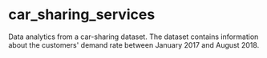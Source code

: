 # car_sharing_services
 Data analytics from a car-sharing dataset. The dataset contains information about the customers' demand rate between January 2017 and August 2018.
